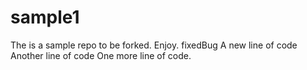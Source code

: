 # sample1
The is a sample repo to be forked.
Enjoy.
fixedBug 
A new line of code
Another line of code
One more line of code.
